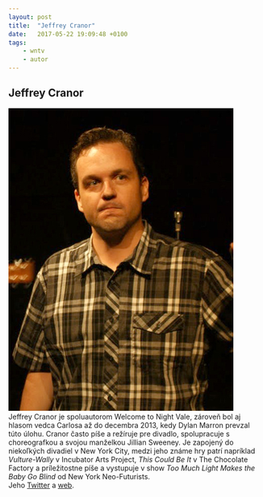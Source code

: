 ```yaml
---
layout: post
title:  "Jeffrey Cranor"
date:   2017-05-22 19:09:48 +0100
tags: 
    - wntv
    - autor
---
```



## Jeffrey Cranor

![Jeffrey Cranor](/images/jeff.jpg)
<br>
Jeffrey Cranor je spoluautorom Welcome to Night Vale, zároveň  bol aj hlasom vedca Carlosa až do decembra 2013, kedy Dylan Marron prevzal túto úlohu. Cranor často píše a režíruje pre divadlo, spolupracuje s choreografkou a svojou manželkou Jillian Sweeney. Je zapojený do niekoľkých divadiel v New York City, medzi jeho známe hry patrí napríklad _Vulture-Wally_ v Incubator Arts Project, _This Could Be It_ v The Chocolate Factory a príležitostne píše a vystupuje v show _Too Much Light Makes the Baby Go Blind_ od New York Neo-Futurists.
<br>
Jeho [Twitter](https://twitter.com/happierman) a [web](http://happierman.net/).